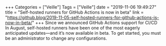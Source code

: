 +++
Categories = ["Veille"]
Tags = ["Veille"]
date = "2019-11-06 19:49:27"
title = "Self-hosted runners for GitHub Actions is now in beta"
link = "https://github.blog/2019-11-05-self-hosted-runners-for-github-actions-is-now-in-beta/"
+++
Since we announced GitHub Actions support for CI/CD In August, self-hosted runners have been one of the most eagerly anticipated updates—and it’s now available in beta. To get started, you must be an administrator to change any configurations.